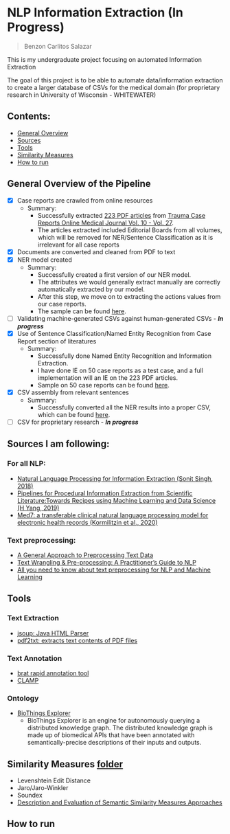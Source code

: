 # NLP Information Extraction (In Progress)
> Benzon Carlitos Salazar

This is my undergraduate project focusing on automated Information Extraction

The goal of this project is to be able to automate data/information extraction 
to create a larger database of CSVs for the medical domain (for proprietary research in University of Wisconsin - WHITEWATER)

## Contents:
* [General Overview](https://github.com/carrliitos/NLPInformationExtraction#general-overview-of-the-pipeline)
* [Sources](https://github.com/carrliitos/NLPInformationExtraction#sources-i-am-following)
* [Tools](https://github.com/carrliitos/NLPInformationExtraction#tools)
* [Similarity Measures](https://github.com/carrliitos/NLPInformationExtraction#similarity-measures-folder)
* [How to run](https://github.com/carrliitos/NLPInformationExtraction#how-to-run)

## General Overview of the Pipeline

- [x] Case reports are crawled from online resources
	- Summary:
		- Successfully extracted [223 PDF articles](src/java/main/preprocessing/textCollection/output1.csv) from [Trauma Case Reports Online Medical Journal Vol. 10 - Vol. 27](https://www.sciencedirect.com/journal/trauma-case-reports).
		- The articles extracted included Editorial Boards from all volumes, which will be removed for NER/Sentence Classification as it is irrelevant for all case reports
- [x] Documents are converted and cleaned from PDF to text
- [x] NER model created 
	- Summary:
		- Successfully created a first version of our NER model. 
		- The attributes we would generally extract manually are correctly automatically extracted by our model.
		- After this step, we move on to extracting the actions values from our case reports.
		- The sample can be found [here](src/python/sampleNER.ipynb).
- [ ] Validating machine-generated CSVs against human-generated CSVs - ***In progress***
- [x] Use of Sentence Classification/Named Entity Recognition from Case Report section of literatures
	- Summary:
		- Successfully done Named Entity Recognition and Information Extraction.
		- I have done IE on 50 case reports as a test case, and a full implementation will an IE on the 223 PDF articles.
		- Sample on 50 case reports can be found [here](src/python/sampleDev/NER-OUTPUT).
- [x] CSV assembly from relevant sentences
	- Summary:
		- Successfully converted all the NER results into a proper CSV, which can be found [here](src/python/sampleDev/NER-OUTPUT).
- [ ] CSV for proprietary research - ***In progress***

## Sources I am following:
### For all NLP:
- [Natural Language Processing for Information Extraction (Sonit Singh, 2018)](https://arxiv.org/abs/1807.02383)
- [Pipelines for Procedural Information Extraction from Scientific Literature:Towards Recipes using Machine Learning and Data Science (H Yang, 2019)](https://arxiv.org/pdf/1912.07747.pdf)
- [Med7: a transferable clinical natural language processing model for electronic health records (Kormilitzin et al., 2020)](https://arxiv.org/abs/2003.01271)

### Text preprocessing:
- [A General Approach to Preprocessing Text Data](https://www.kdnuggets.com/2017/12/general-approach-preprocessing-text-data.html)
- [Text Wrangling & Pre-processing: A Practitioner’s Guide to NLP](https://www.kdnuggets.com/2018/08/practitioners-guide-processing-understanding-text-2.html)
- [All you need to know about text preprocessing for NLP and Machine Learning](https://www.freecodecamp.org/news/all-you-need-to-know-about-text-preprocessing-for-nlp-and-machine-learning-bc1c5765ff67/)

## Tools

### Text Extraction
- [jsoup: Java HTML Parser](https://jsoup.org/)
- [pdf2txt: extracts text contents of PDF files](https://github.com/euske/pdfminer)

### Text Annotation
- [brat rapid annotation tool](http://brat.nlplab.org/)
- [CLAMP](https://pubmed.ncbi.nlm.nih.gov/29186491/)

### Ontology
- [BioThings Explorer](https://github.com/biothings/biothings_explorer/tree/master/jupyter%20notebooks)
	- BioThings Explorer is an engine for autonomously querying a distributed knowledge graph. The distributed knowledge graph is made up of biomedical APIs that have been annotated with semantically-precise descriptions of their inputs and outputs.

## Similarity Measures [folder](https://github.com/carrliitos/NLPInformationExtraction/tree/master/src/python/CSVComparisons)
- Levenshtein Edit Distance
- Jaro/Jaro-Winkler
- Soundex
- [Description and Evaluation of Semantic Similarity Measures Approaches](https://arxiv.org/abs/1310.8059)

## How to run

